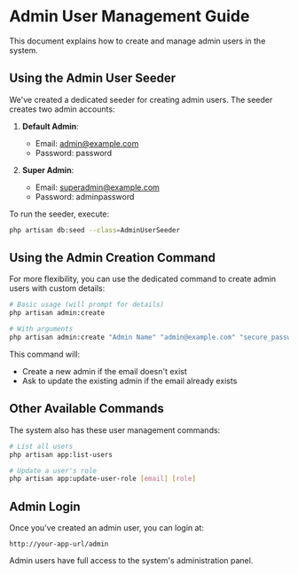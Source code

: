 # Admin User Management Guide

This document explains how to create and manage admin users in the system.

## Using the Admin User Seeder

We've created a dedicated seeder for creating admin users. The seeder creates two admin accounts:

1. **Default Admin**:
   - Email: admin@example.com
   - Password: password
   
2. **Super Admin**:
   - Email: superadmin@example.com
   - Password: adminpassword

To run the seeder, execute:

```bash
php artisan db:seed --class=AdminUserSeeder
```

## Using the Admin Creation Command

For more flexibility, you can use the dedicated command to create admin users with custom details:

```bash
# Basic usage (will prompt for details)
php artisan admin:create

# With arguments
php artisan admin:create "Admin Name" "admin@example.com" "secure_password"
```

This command will:
- Create a new admin if the email doesn't exist
- Ask to update the existing admin if the email already exists

## Other Available Commands

The system also has these user management commands:

```bash
# List all users
php artisan app:list-users

# Update a user's role
php artisan app:update-user-role [email] [role]
```

## Admin Login

Once you've created an admin user, you can login at:

```
http://your-app-url/admin
```

Admin users have full access to the system's administration panel. 